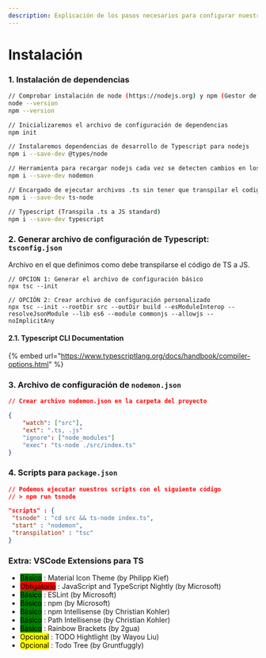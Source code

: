 ```yaml
---
description: Explicación de los pasos necesarios para configurar nuestro proyecto de TS
---
```


# Instalación

### 1. Instalación de dependencias

```bash
// Comprobar instalación de node (https://nodejs.org) y npm (Gestor de dependencias de proyectos).
node --version
npm --version

// Inicializaremos el archivo de configuración de dependencias
npm init

// Instalaremos dependencias de desarrollo de Typescript para nodejs
npm i --save-dev @types/node

// Herramienta para recargar nodejs cada vez se detecten cambios en los archivos
npm i --save-dev nodemon

// Encargado de ejecutar archivos .ts sin tener que transpilar el codigo a .js
npm i --save-dev ts-node

// Typescript (Transpila .ts a JS standard)
npm i --save-dev typescript

```

### 2. Generar archivo de configuración de Typescript: `tsconfig.json`

Archivo en el que definimos como debe transpilarse el código de TS a JS.

```
// OPCION 1: Generar el archivo de configuración básico
npx tsc --init

// OPCIÓN 2: Crear archivo de configuración personalizado
npx tsc --init --rootDir src --outDir build --esModuleInterop --resolveJsonModule --lib es6 --module commonjs --allowjs --noImplicitAny
```

#### 2.1. Typescript CLI Documentation&#x20;

{% embed url="https://www.typescriptlang.org/docs/handbook/compiler-options.html" %}

### 3. Archivo de configuración de `nodemon.json`

```json
// Crear archivo nodemon.json en la carpeta del proyecto

{
    "watch": ["src"],
    "ext": ".ts, .js"
    "ignore": ["node_modules"]
    "exec": "ts-node ./src/index.ts"
}

```

### 4. Scripts para `package.json`

```json
// Podemos ejecutar nuestros scripts con el siguiente código
// > npm run tsnode

"scripts" : {
 "tsnode" : "cd src && ts-node index.ts",
 "start" : "nodemon",
 "transpilation" : "tsc"
}
```

### Extra: VSCode Extensions para TS

* <mark style="background-color:green;">Básico</mark> : Material Icon Theme (by Philipp Kief)
* <mark style="background-color:red;">Obligatorio</mark> : JavaScript and TypeScript Nightly (by Microsoft)
* <mark style="background-color:green;">Básico</mark> : ESLint (by Microsoft)
* <mark style="background-color:green;">Básico</mark>  : npm (by Microsoft)
* <mark style="background-color:green;">Básico</mark> : npm Intellisense (by Christian Kohler)
* <mark style="background-color:green;">Básico</mark> : Path Intellisense (by Christian Kohler)
* <mark style="background-color:green;">Básico</mark> : Rainbow Brackets (by 2gua)
* <mark style="background-color:yellow;">Opcional</mark> : TODO Hightlight (by Wayou Liu)
* <mark style="background-color:yellow;">Opcional</mark> : Todo Tree (by Gruntfuggly)
